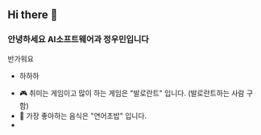 ## Hi there 👋

### 안녕하세요 AI소프트웨어과 정우민입니다
반가워요

+ 하하하
- 🎮 취미는 게임이고 많이 하는 게임은 "발로란트" 입니다.
  (발로란트하는 사람 구함)
- 🍣 가장 좋아하는 음식은 "연어초밥" 입니다.
- 
